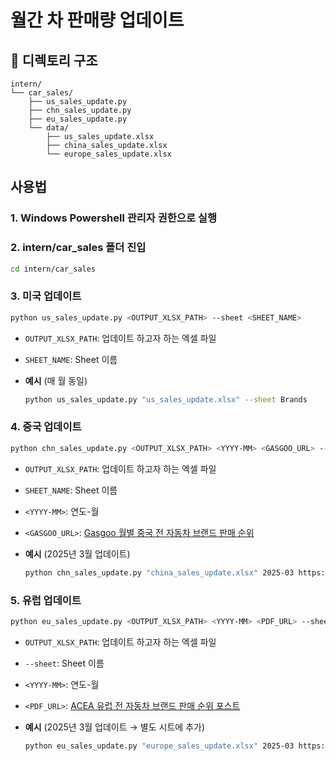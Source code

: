 # 월간 차 판매량 업데이트

## 📂 디렉토리 구조
```
intern/
└── car_sales/
    ├── us_sales_update.py
    ├── chn_sales_update.py
    ├── eu_sales_update.py
    └── data/
        ├── us_sales_update.xlsx
        ├── china_sales_update.xlsx
        └── europe_sales_update.xlsx
```

## 사용법
### 1. Windows Powershell 관리자 권한으로 실행
### 2. intern/car_sales 폴더 진입
```bash
cd intern/car_sales
```
### 3. 미국 업데이트
```bash
python us_sales_update.py <OUTPUT_XLSX_PATH> --sheet <SHEET_NAME>
```
- `OUTPUT_XLSX_PATH`: 업데이트 하고자 하는 엑셀 파일 
- `SHEET_NAME`: Sheet 이름
- **예시** (매 월 동일)

    ```bash
    python us_sales_update.py "us_sales_update.xlsx" --sheet Brands
    ```


### 4. 중국 업데이트
```bash
python chn_sales_update.py <OUTPUT_XLSX_PATH> <YYYY-MM> <GASGOO_URL> --sheet <SHEET_NAME>
```
- `OUTPUT_XLSX_PATH`: 업데이트 하고자 하는 엑셀 파일 
- `SHEET_NAME`: Sheet 이름
- `<YYYY-MM>`: 연도-월
- `<GASGOO_URL>`: [Gasgoo 월별 중국 전 자동차 브랜드 판매 순위](https://auto.gasgoo.com/qcxl/article/76543.html)

- **예시** (2025년 3월 업데이트)
    ```bash
    python chn_sales_update.py "china_sales_update.xlsx" 2025-03 https://auto.gasgoo.com/qcxl/article/76543.html --sheet China
    ```


### 5. 유럽 업데이트
```bash
python eu_sales_update.py <OUTPUT_XLSX_PATH> <YYYY-MM> <PDF_URL> --sheet <SHEET_NAME>
```
- `OUTPUT_XLSX_PATH`: 업데이트 하고자 하는 엑셀 파일 
- `--sheet`: Sheet 이름
- `<YYYY-MM>`: 연도-월
- `<PDF_URL>`: [ACEA 유럽 전 자동차 브랜드 판매 순위 포스트](https://www.acea.auto/nav/?content=press-releases)

- **예시** (2025년 3월 업데이트 → 별도 시트에 추가)
    ```bash
    python eu_sales_update.py "europe_sales_update.xlsx" 2025-03 https://www.acea.auto/files/Press_release_car_registrations_March_2025.pdf --sheet 2025-03
    ```